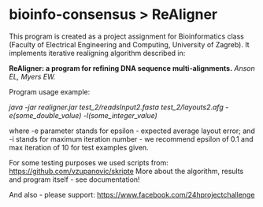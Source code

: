 bioinfo-consensus > ReAligner
=============================

This program is created as a project assignment for Bioinformatics class (Faculty of Electrical Engineering and Computing, University of Zagreb).
It implements iterative realigning algorithm described in:

**ReAligner: a program for refining DNA sequence multi-alignments.**
*Anson EL, Myers EW.*

Program usage example:

*java -jar realigner.jar test_2/readsInput2.fasta test_2/layouts2.afg -e(some_double_value) -l(some_integer_value)*

where -e parameter stands for epsilon - expected average layout error; and -i stands for maximum iteration number - we recommend epsilon of 0.1 and max iteration of 10 for test examples given.

For some testing purposes we used scripts from: https://github.com/vzupanovic/skripte
More about the algorithm, results and program itself - see documentation!

And also - please support:
https://www.facebook.com/24hprojectchallenge




